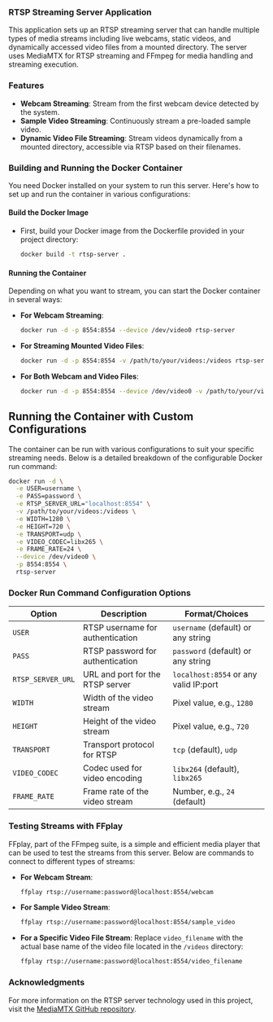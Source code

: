 ### RTSP Streaming Server Application

This application sets up an RTSP streaming server that can handle multiple types of media streams including live webcams, static videos, and dynamically accessed video files from a mounted directory. The server uses MediaMTX for RTSP streaming and FFmpeg for media handling and streaming execution.

### Features

- **Webcam Streaming**: Stream from the first webcam device detected by the system.
- **Sample Video Streaming**: Continuously stream a pre-loaded sample video.
- **Dynamic Video File Streaming**: Stream videos dynamically from a mounted directory, accessible via RTSP based on their filenames.

### Building and Running the Docker Container

You need Docker installed on your system to run this server. Here's how to set up and run the container in various configurations:

#### Build the Docker Image

- First, build your Docker image from the Dockerfile provided in your project directory:
  ```bash
  docker build -t rtsp-server .
  ```

#### Running the Container

Depending on what you want to stream, you can start the Docker container in several ways:

- **For Webcam Streaming**:
  ```bash
  docker run -d -p 8554:8554 --device /dev/video0 rtsp-server
  ```

- **For Streaming Mounted Video Files**:
  ```bash
  docker run -d -p 8554:8554 -v /path/to/your/videos:/videos rtsp-server
  ```

- **For Both Webcam and Video Files**:
  ```bash
  docker run -d -p 8554:8554 --device /dev/video0 -v /path/to/your/videos:/videos rtsp-server
  ```
  
    
## Running the Container with Custom Configurations

The container can be run with various configurations to suit your specific streaming needs. Below is a detailed breakdown of the configurable Docker run command:

```bash
docker run -d \
  -e USER=username \
  -e PASS=password \
  -e RTSP_SERVER_URL="localhost:8554" \
  -v /path/to/your/videos:/videos \
  -e WIDTH=1280 \
  -e HEIGHT=720 \
  -e TRANSPORT=udp \
  -e VIDEO_CODEC=libx265 \
  -e FRAME_RATE=24 \
  --device /dev/video0 \
  -p 8554:8554 \
  rtsp-server
```  

### Docker Run Command Configuration Options

| Option | Description | Format/Choices |
| ------ | ----------- | -------------- |
| `USER` | RTSP username for authentication | `username` (default) or any string |
| `PASS` | RTSP password for authentication | `password` (default) or any string |
| `RTSP_SERVER_URL` | URL and port for the RTSP server | `localhost:8554` or any valid IP:port |
| `WIDTH` | Width of the video stream | Pixel value, e.g., `1280` |
| `HEIGHT` | Height of the video stream | Pixel value, e.g., `720` |
| `TRANSPORT` | Transport protocol for RTSP | `tcp` (default), `udp` |
| `VIDEO_CODEC` | Codec used for video encoding | `libx264` (default), `libx265` |
| `FRAME_RATE` | Frame rate of the video stream | Number, e.g., `24` (default) |

### Testing Streams with FFplay

FFplay, part of the FFmpeg suite, is a simple and efficient media player that can be used to test the streams from this server. Below are commands to connect to different types of streams:

- **For Webcam Stream**:
  ```bash
  ffplay rtsp://username:password@localhost:8554/webcam
  ```

- **For Sample Video Stream**:
  ```bash
  ffplay rtsp://username:password@localhost:8554/sample_video
  ```

- **For a Specific Video File Stream**:
  Replace `video_filename` with the actual base name of the video file located in the `/videos` directory:
  ```bash
  ffplay rtsp://username:password@localhost:8554/video_filename
  ```
    
      
        
### Acknowledgments

For more information on the RTSP server technology used in this project, visit the [MediaMTX GitHub repository](https://github.com/bluenviron/mediamtx).
